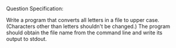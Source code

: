 Question Specification:  
  
Write a program that converts all letters in a file to upper case.  
(Characters other than letters shouldn't be changed.) The program  
should obtain the file name from the command line and write its  
output to stdout.
